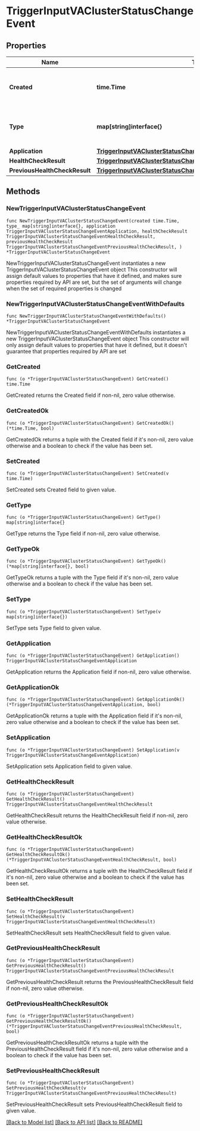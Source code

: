 # TriggerInputVAClusterStatusChangeEvent

## Properties

Name | Type | Description | Notes
------------ | ------------- | ------------- | -------------
**Created** | **time.Time** | The date and time the status change occurred. | 
**Type** | **map[string]interface{}** | The type of the object that initiated this event. | 
**Application** | [**TriggerInputVAClusterStatusChangeEventApplication**](TriggerInputVAClusterStatusChangeEventApplication.md) |  | 
**HealthCheckResult** | [**TriggerInputVAClusterStatusChangeEventHealthCheckResult**](TriggerInputVAClusterStatusChangeEventHealthCheckResult.md) |  | 
**PreviousHealthCheckResult** | [**TriggerInputVAClusterStatusChangeEventPreviousHealthCheckResult**](TriggerInputVAClusterStatusChangeEventPreviousHealthCheckResult.md) |  | 

## Methods

### NewTriggerInputVAClusterStatusChangeEvent

`func NewTriggerInputVAClusterStatusChangeEvent(created time.Time, type_ map[string]interface{}, application TriggerInputVAClusterStatusChangeEventApplication, healthCheckResult TriggerInputVAClusterStatusChangeEventHealthCheckResult, previousHealthCheckResult TriggerInputVAClusterStatusChangeEventPreviousHealthCheckResult, ) *TriggerInputVAClusterStatusChangeEvent`

NewTriggerInputVAClusterStatusChangeEvent instantiates a new TriggerInputVAClusterStatusChangeEvent object
This constructor will assign default values to properties that have it defined,
and makes sure properties required by API are set, but the set of arguments
will change when the set of required properties is changed

### NewTriggerInputVAClusterStatusChangeEventWithDefaults

`func NewTriggerInputVAClusterStatusChangeEventWithDefaults() *TriggerInputVAClusterStatusChangeEvent`

NewTriggerInputVAClusterStatusChangeEventWithDefaults instantiates a new TriggerInputVAClusterStatusChangeEvent object
This constructor will only assign default values to properties that have it defined,
but it doesn't guarantee that properties required by API are set

### GetCreated

`func (o *TriggerInputVAClusterStatusChangeEvent) GetCreated() time.Time`

GetCreated returns the Created field if non-nil, zero value otherwise.

### GetCreatedOk

`func (o *TriggerInputVAClusterStatusChangeEvent) GetCreatedOk() (*time.Time, bool)`

GetCreatedOk returns a tuple with the Created field if it's non-nil, zero value otherwise
and a boolean to check if the value has been set.

### SetCreated

`func (o *TriggerInputVAClusterStatusChangeEvent) SetCreated(v time.Time)`

SetCreated sets Created field to given value.


### GetType

`func (o *TriggerInputVAClusterStatusChangeEvent) GetType() map[string]interface{}`

GetType returns the Type field if non-nil, zero value otherwise.

### GetTypeOk

`func (o *TriggerInputVAClusterStatusChangeEvent) GetTypeOk() (*map[string]interface{}, bool)`

GetTypeOk returns a tuple with the Type field if it's non-nil, zero value otherwise
and a boolean to check if the value has been set.

### SetType

`func (o *TriggerInputVAClusterStatusChangeEvent) SetType(v map[string]interface{})`

SetType sets Type field to given value.


### GetApplication

`func (o *TriggerInputVAClusterStatusChangeEvent) GetApplication() TriggerInputVAClusterStatusChangeEventApplication`

GetApplication returns the Application field if non-nil, zero value otherwise.

### GetApplicationOk

`func (o *TriggerInputVAClusterStatusChangeEvent) GetApplicationOk() (*TriggerInputVAClusterStatusChangeEventApplication, bool)`

GetApplicationOk returns a tuple with the Application field if it's non-nil, zero value otherwise
and a boolean to check if the value has been set.

### SetApplication

`func (o *TriggerInputVAClusterStatusChangeEvent) SetApplication(v TriggerInputVAClusterStatusChangeEventApplication)`

SetApplication sets Application field to given value.


### GetHealthCheckResult

`func (o *TriggerInputVAClusterStatusChangeEvent) GetHealthCheckResult() TriggerInputVAClusterStatusChangeEventHealthCheckResult`

GetHealthCheckResult returns the HealthCheckResult field if non-nil, zero value otherwise.

### GetHealthCheckResultOk

`func (o *TriggerInputVAClusterStatusChangeEvent) GetHealthCheckResultOk() (*TriggerInputVAClusterStatusChangeEventHealthCheckResult, bool)`

GetHealthCheckResultOk returns a tuple with the HealthCheckResult field if it's non-nil, zero value otherwise
and a boolean to check if the value has been set.

### SetHealthCheckResult

`func (o *TriggerInputVAClusterStatusChangeEvent) SetHealthCheckResult(v TriggerInputVAClusterStatusChangeEventHealthCheckResult)`

SetHealthCheckResult sets HealthCheckResult field to given value.


### GetPreviousHealthCheckResult

`func (o *TriggerInputVAClusterStatusChangeEvent) GetPreviousHealthCheckResult() TriggerInputVAClusterStatusChangeEventPreviousHealthCheckResult`

GetPreviousHealthCheckResult returns the PreviousHealthCheckResult field if non-nil, zero value otherwise.

### GetPreviousHealthCheckResultOk

`func (o *TriggerInputVAClusterStatusChangeEvent) GetPreviousHealthCheckResultOk() (*TriggerInputVAClusterStatusChangeEventPreviousHealthCheckResult, bool)`

GetPreviousHealthCheckResultOk returns a tuple with the PreviousHealthCheckResult field if it's non-nil, zero value otherwise
and a boolean to check if the value has been set.

### SetPreviousHealthCheckResult

`func (o *TriggerInputVAClusterStatusChangeEvent) SetPreviousHealthCheckResult(v TriggerInputVAClusterStatusChangeEventPreviousHealthCheckResult)`

SetPreviousHealthCheckResult sets PreviousHealthCheckResult field to given value.



[[Back to Model list]](../README.md#documentation-for-models) [[Back to API list]](../README.md#documentation-for-api-endpoints) [[Back to README]](../README.md)



